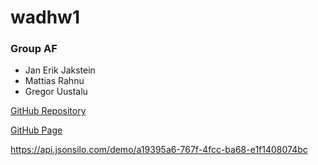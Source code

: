 # wadhw1

### Group AF
- Jan Erik Jakstein
- Mattias Rahnu
- Gregor Uustalu

[GitHub Repository](https://github.com/gregoruu/wadhw1)

[GitHub Page](https://gregoruu.github.io/wadhw1/index.html)



https://api.jsonsilo.com/demo/a19395a6-767f-4fcc-ba68-e1f1408074bc